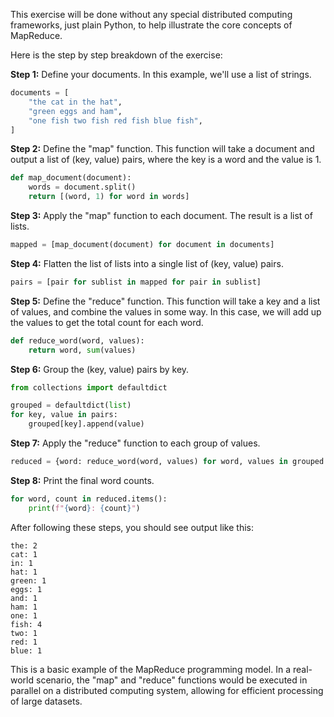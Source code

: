 This exercise will be done without any special distributed computing frameworks, just plain Python, to help illustrate the core concepts of MapReduce.

Here is the step by step breakdown of the exercise:

**Step 1:** Define your documents. In this example, we'll use a list of strings.

```python
documents = [
    "the cat in the hat",
    "green eggs and ham",
    "one fish two fish red fish blue fish",
]
```

**Step 2:** Define the "map" function. This function will take a document and output a list of (key, value) pairs, where the key is a word and the value is 1.

```python
def map_document(document):
    words = document.split()
    return [(word, 1) for word in words]
```

**Step 3:** Apply the "map" function to each document. The result is a list of lists.

```python
mapped = [map_document(document) for document in documents]
```

**Step 4:** Flatten the list of lists into a single list of (key, value) pairs.

```python
pairs = [pair for sublist in mapped for pair in sublist]
```

**Step 5:** Define the "reduce" function. This function will take a key and a list of values, and combine the values in some way. In this case, we will add up the values to get the total count for each word.

```python
def reduce_word(word, values):
    return word, sum(values)
```

**Step 6:** Group the (key, value) pairs by key.

```python
from collections import defaultdict

grouped = defaultdict(list)
for key, value in pairs:
    grouped[key].append(value)
```

**Step 7:** Apply the "reduce" function to each group of values.

```python
reduced = {word: reduce_word(word, values) for word, values in grouped.items()}
```

**Step 8:** Print the final word counts.

```python
for word, count in reduced.items():
    print(f"{word}: {count}")
```

After following these steps, you should see output like this:

```
the: 2
cat: 1
in: 1
hat: 1
green: 1
eggs: 1
and: 1
ham: 1
one: 1
fish: 4
two: 1
red: 1
blue: 1
```

This is a basic example of the MapReduce programming model. In a real-world scenario, the "map" and "reduce" functions would be executed in parallel on a distributed computing system, allowing for efficient processing of large datasets.